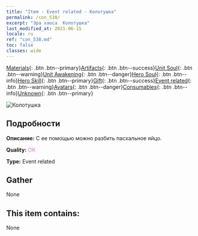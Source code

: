 ```yaml
---
title: "Item - Event related - Колотушка"
permalink: /con_538/
excerpt: "Эра хаоса  Колотушка"
last_modified_at: 2021-06-15
locale: ru
ref: "con_538.md"
toc: false
classes: wide
---
```

 [Materials](/ItemsRU/){: .btn .btn--primary}[Artifacts](/ItemsRU/Artifacts/){: .btn .btn--success}[Unit Soul](/ItemsRU/UnitSoul/){: .btn .btn--warning}[Unit Awakening](/ItemsRU/UnitAwakening/){: .btn .btn--danger}[Hero Soul](/ItemsRU/HeroSoul/){: .btn .btn--info}[Hero Skill](/ItemsRU/HeroSkill/){: .btn .btn--primary}[Gift](/ItemsRU/Gift/){: .btn .btn--success}[Event related](/ItemsRU/Events/){: .btn .btn--warning}[Avatars](/ItemsRU/Avatars/){: .btn .btn--danger}[Consumables](/ItemsRU/Consumables/){: .btn .btn--info}[Unknown](/ItemsRU/Unknown/){: .btn .btn--primary}

 ![Колотушка](/images/t/i_10024.png)

## Подробности
 **Описание:** С ее помощью можно разбить пасхальное яйцо.

 **Quality:** <span style="color: #DA70D6">OK</span>

 **Type:** Event related

## Gather

  None

## This item contains:

  None


